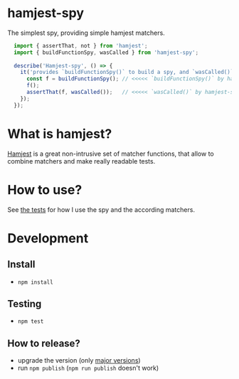 # hamjest-spy
The simplest spy, providing simple hamjest matchers.
```js
  import { assertThat, not } from 'hamjest';
  import { buildFunctionSpy, wasCalled } from 'hamjest-spy';
  
  describe('Hamjest-spy', () => {
    it('provides `buildFunctionSpy()` to build a spy, and `wasCalled()` is the matcher that can test the spies result', () => {
      const f = buildFunctionSpy(); // <<<<< `buildFunctionSpy()` by hamjest-spy
      f();
      assertThat(f, wasCalled());   // <<<<< `wasCalled()` by hamjest-spy
    });
  });
```

# What is hamjest?
[Hamjest][hamjest] is a great non-intrusive set of matcher functions, that allow to 
combine matchers and make really readable tests.

# How to use?
See [the tests][tests] for how I use the spy and the according matchers.

# Development

## Install
- `npm install`

## Testing
- `npm test`

## How to release?
- upgrade the version (only [major versions][adr2])
- run `npm publish` (`npm run publish` doesn't work)

[tests]: ./src/matcher.spec.js
[hamjest]: https://github.com/rluba/hamjest
[adr2]: ./docs/002-only-major-versions.md